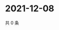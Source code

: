 # 2021-12-08

共 0 条

<!-- BEGIN WEIBO -->
<!-- 最后更新时间 Wed Dec 08 2021 03:12:33 GMT+0800 (China Standard Time) -->

<!-- END WEIBO -->
